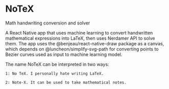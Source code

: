 # NoTeX
Math handwriting conversion and solver

A React Native app that uses machine learning to convert handwritten mathematical expressions into LaTeX, then uses Nerdamer API to solve them. 
The app uses the @benjeau/react-native-draw package as a canvas, which depends on @luncheon/simplify-svg-path for converting points to Bezier curves used as input to machine learning model.



 The name NoTeX can be interpreted in two ways:

    1: No TeX. I personally hate writing LaTeX.

    2: Note-X. It can be used to take mathematical notes.
